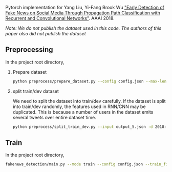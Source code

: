 Pytorch implementation for Yang Liu, Yi-Fang Brook Wu ["Early Detection of Fake News on Social Media Through Propagation Path Classification with Recurrent and Convolutional Networks"](https://www.aaai.org/ocs/index.php/AAAI/AAAI18/paper/view/16826). AAAI 2018.  

*Note: We do not publish the dataset used in this code. The authors of this paper also did not publish the dataset*

## Preprocessing
In the project root directory, 

1. Prepare dataset
    ```bash
    python preprocess/prepare_dataset.py --config config.json --max-length 5 --output output_5.json --n_processes 30
    ```
2. split train/dev dataset

    We need to split the dataset into train/dev carefully. 
    If the dataset is split into train/dev randomly, the features used in RNN/CNN may be duplicated. 
    This is because a number of users in the dataset emits several tweets over entire dataset time. 
    ```bash
    python preprocess/split_train_dev.py --input output_5.json -d 2018-01-01 --train_output train_5.json --dev_output dev_5.json
    ```
    
## Train
In the project root directory,

```bash
fakenews_detection/main.py --mode train --config config.json --train_file train_5.json --dev_file dev_5.json --lr 0.2 --batch_size 128 --cuda 1
```
